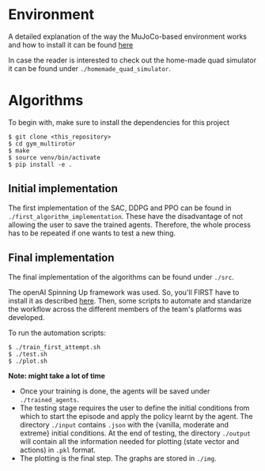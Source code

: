 # Environment

A detailed explanation of the way the MuJoCo-based environment works and how to install it can be found [here](ENVIRONMENT.md)

In case the reader is interested to check out the home-made 
quad simulator it can be found under `./homemade_quad_simulator`.

# Algorithms

To begin with, make sure to install the dependencies for this project
```
$ git clone <this_repository>
$ cd gym_multirotor
$ make
$ source venv/bin/activate
$ pip install -e .
```

## Initial implementation
The first implementation of the SAC, DDPG and PPO can be found in 
`./first_algorithm_implementation`. These have the disadvantage of not allowing
the user to save the trained agents. Therefore, the whole process has to be 
repeated if one wants to test a new thing.

## Final implementation
The final implementation of the algorithms can be found under 
`./src`. 

The openAI Spinning Up framework was used. So, you'll FIRST have to 
install it as described [here](SPINNING_UP.md). Then, some scripts to 
automate and standarize the workflow across the different members of the 
team's platforms was developed. 

To run the automation scripts:  
```
$ ./train_first_attempt.sh
$ ./test.sh
$ ./plot.sh
```
**Note: might take a lot of time** 

* Once your training is done, the agents will be saved under `./trained_agents`.
* The testing stage requires the user to define the initial conditions
from which to start the episode and apply the policy learnt by the agent. The 
directory `./input` contains `.json` with the {vanilla, moderate and 
extreme} initial conditions. At the end of testing, the directory `./output` 
will contain all the information needed for plotting (state vector and 
actions) in `.pkl` format. 
* The plotting is the final step. The graphs are stored in `./img`.
